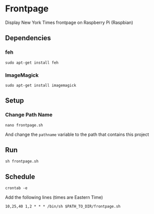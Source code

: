 # Frontpage

Display New York Times frontpage on Raspberry Pi (Raspbian)


## Dependencies

### feh

`sudo apt-get install feh`

### ImageMagick

`sudo apt-get install imagemagick`

## Setup

### Change Path Name

`nano frontpage.sh`

And change the `pathname` variable to the path that contains this project


## Run

`sh frontpage.sh`

## Schedule

`crontab -e`

Add the following lines (times are Eastern Time)

```
10,25,40 1,2 * * * /bin/sh $PATH_TO_DIR/frontpage.sh
```
